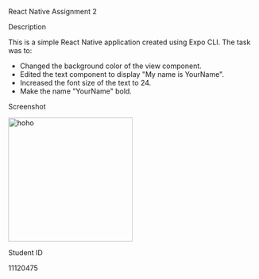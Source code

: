  React Native Assignment 2

 Description

This is a simple React Native application created using Expo CLI. The task was to:
- Changed the background color of the view component.
- Edited the text component to display "My name is YourName".
- Increased the font size of the text to 24.
- Make the name "YourName" bold.

 Screenshot




<img width="250" alt="hoho" src="https://github.com/asieduaasibe/-rn-assignment2-ID-11120475/assets/151052728/a23d8bae-688d-4059-833b-c938d8c3e35e">













 Student ID

11120475
